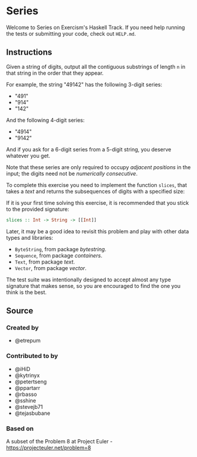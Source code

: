# Series

Welcome to Series on Exercism's Haskell Track.
If you need help running the tests or submitting your code, check out `HELP.md`.

## Instructions

Given a string of digits, output all the contiguous substrings of length `n` in
that string in the order that they appear.

For example, the string "49142" has the following 3-digit series:

- "491"
- "914"
- "142"

And the following 4-digit series:

- "4914"
- "9142"

And if you ask for a 6-digit series from a 5-digit string, you deserve
whatever you get.

Note that these series are only required to occupy *adjacent positions*
in the input; the digits need not be *numerically consecutive*.

To complete this exercise you need to implement the function `slices`,
that takes a *text* and returns the subsequences of digits with a
specified size:

If it is your first time solving this exercise, it is recommended that you
stick to the provided signature:

```haskell
slices :: Int -> String -> [[Int]]
```

Later, it may be a good idea to revisit this problem and play with other data
types and libraries:

- `ByteString`, from package *bytestring*.
- `Sequence`, from package *containers*.
- `Text`, from package *text*.
- `Vector`, from package *vector*.

The test suite was intentionally designed to accept almost any type signature
that makes sense, so you are encouraged to find the one you think is the best.

## Source

### Created by

- @etrepum

### Contributed to by

- @iHiD
- @kytrinyx
- @petertseng
- @ppartarr
- @rbasso
- @sshine
- @stevejb71
- @tejasbubane

### Based on

A subset of the Problem 8 at Project Euler - https://projecteuler.net/problem=8
